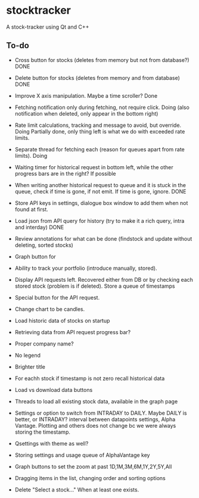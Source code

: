 # stocktracker
A stock-tracker using Qt and C++


## To-do
<!-- - [ ] If the stock is not found, search the database for it and add it to tracked stocks. For now that cannot happen because we load all on startup. -->


- Cross button for stocks (deletes from memory but not from database?) DONE
- Delete button for stocks (deletes from memory and from database) DONE
- Improve X axis manipulation. Maybe a time scroller? Done

- Fetching notification only during fetching, not require click. Doing (also notification when deleted, only appear in  the bottom right)
- Rate limit calculations, tracking and message to avoid, but override. Doing Partially done, only thing left is what we do with exceeded rate limits.
- Separate thread for fetching each (reason for queues apart from rate limits). Doing
- Waiting timer for historical request in bottom left, while the other progress bars are in the right? If possible
- When writing another historical request to queue and it is stuck in the queue, check if time is gone, if not emit. If time is gone, ignore. DONE
- Store API keys in settings, dialogue box window to add them when not found at first.

- Load json from API query for history (try to make it a rich query, intra and interday) DONE
- Review annotations for what can be done (findstock and update without deleting, sorted stocks)
- Graph button for
- Ability to track your portfolio (introduce manually, stored).
- Display API requests left. Recovered either from DB or by checking each stored stock (problem is if deleted). Store a queue of timestamps
- Special button for the API request.
- Change chart to be candles.
- Load historic data of stocks on startup
- Retrieving data from API request progress bar?
- Proper company name?
- No legend
- Brighter title
- For eachh stock if timestamp is not zero recall historical data
- Load vs download data buttons
- Threads to load all existing stock data, available in the graph page
- Settings or option to switch from INTRADAY to DAILY. Maybe DAILY is better, or INTRADAY? interval between datapoints settings, Alpha Vantage. Plotting and others does not change bc we were always storing the timestamp.
- Qsettings with theme as well?
- Storing settings and usage queue of AlphaVantage key

- Graph buttons to set the zoom at past 1D,1M,3M,6M,1Y,2Y,5Y,All

- Dragging items in the list, changing order and sorting options
- Delete "Select a stock..." When at least one exists.